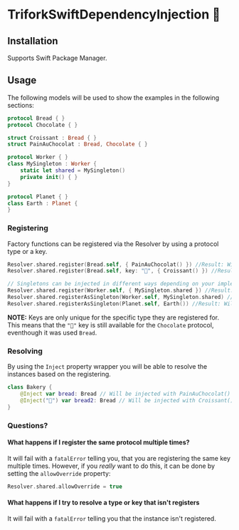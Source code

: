 # TriforkSwiftDependencyInjection 💉

## Installation

Supports Swift Package Manager.

## Usage

The following models will be used to show the examples in the following sections:

```swift
protocol Bread { }
protocol Chocolate { }

struct Croissant : Bread { }
struct PainAuChocolat : Bread, Chocolate { }

protocol Worker { }
class MySingleton : Worker {
    static let shared = MySingleton()
    private init() { }
}

protocol Planet { }
class Earth : Planet {
}
```

### Registering

Factory functions can be registered via the Resolver by using a protocol type or a key.


```swift
Resolver.shared.register(Bread.self, { PainAuChocolat() }) //Result: Will inject new `PainAuChocolat` instances for `Bread` properties.
Resolver.shared.register(Bread.self, key: "🥐", { Croissant() }) //Result: Will inject new `Croissant` instances for `Bread` properties tagged with `"🥐"` key.

// Singletons can be injected in different ways depending on your implementation:
Resolver.shared.register(Worker.self, { MySingleton.shared }) //Result: Will inject the singleton instance of `MySingleton` for `Worker` properties, by invoking the function
Resolver.shared.registerAsSingleton(Worker.self, MySingleton.shared) //Result: Will inject the singleton instance of `MySingleton` for `Worker` properties 
Resolver.shared.registerAsSingleton(Planet.self, Earth()) //Result: Will inject the provided instance of `Earth` as singleton for `Planet` properties
```

**NOTE:** Keys are only unique for the specific type they are registered for. This means that the `"🥐"` key is still available for the `Chocolate` protocol, eventhough it was used `Bread`.

### Resolving

By using the `Inject` property wrapper you will be able to resolve the instances based on the registering.

```swift
class Bakery {
    @Inject var bread: Bread // Will be injected with PainAuChocolat()
    @Inject("🥐") var bread2: Bread // Will be injected with Croissant()
}
```

### Questions?

#### What happens if I register the same protocol multiple times?

It will fail with a `fatalError` telling you, that you are registering the same key multiple times. However, if you *really* want to do this, it can be done by setting the `allowOverride` property:

```swift
Resolver.shared.allowOverride = true
```

#### What happens if I try to resolve a type or key that isn't registers

It will fail with a `fatalError` telling you that the instance isn't registered.
